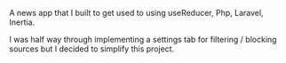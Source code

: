 A news app that I built to get used to using useReducer, Php, Laravel, Inertia.

I was half way through implementing a settings tab for filtering / blocking sources but I decided to simplify this project.